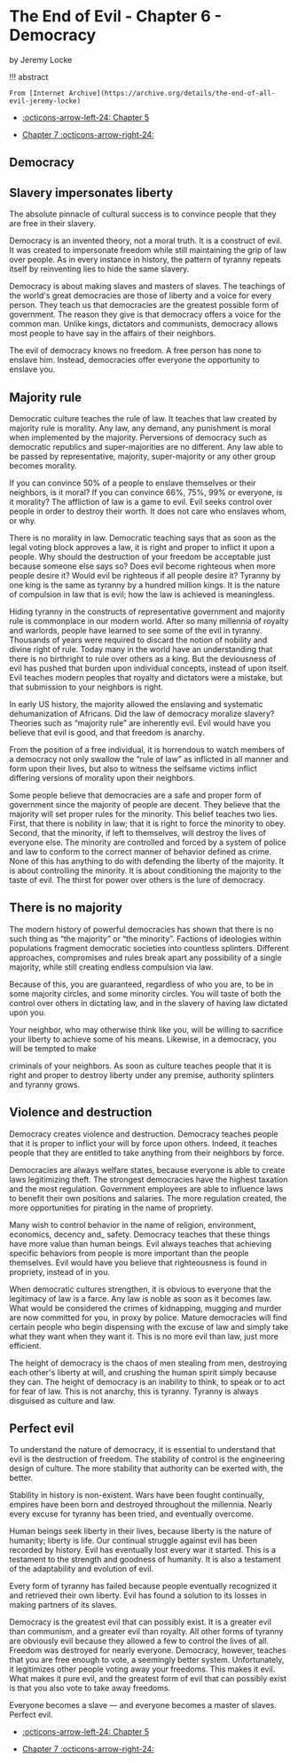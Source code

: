 # The End of Evil - Chapter 6 - Democracy

by Jeremy Locke

!!! abstract

    From [Internet Archive](https://archive.org/details/the-end-of-all-evil-jeremy-locke)

<div class="grid cards" markdown>

- [:octicons-arrow-left-24: Chapter 5](./Chapter_5.md)

- [Chapter 7 :octicons-arrow-right-24:](./Chapter_7.md)

</div>

## Democracy

## Slavery impersonates liberty

The absolute pinnacle of cultural success is to convince people that they are free in their slavery.

Democracy is an invented theory, not a moral truth. It is a construct of evil. It was created to impersonate freedom while still maintaining the grip of law over people. As in every instance in history, the pattern of tyranny repeats itself by reinventing lies to hide the same slavery.

Democracy is about making slaves and masters of slaves. The teachings of the world's great democracies are those of liberty and a voice for every person. They teach us that democracies are the greatest possible form of government. The reason they give is that democracy offers a voice for the common man. Unlike kings, dictators and communists, democracy allows most people to have say in the affairs of their neighbors.

The evil of democracy knows no freedom. A free person has none to enslave him. Instead, democracies offer everyone the opportunity to enslave you.

## Majority rule

Democratic culture teaches the rule of law. It teaches that law created by majority rule is morality. Any law, any demand, any punishment is moral when implemented by the majority. Perversions of democracy such as democratic republics and super-majorities are no different. Any law able to be passed by representative, majority, super-majority or any other group becomes morality.

If you can convince 50% of a people to enslave themselves or their neighbors, is it moral? If you can convince 66%, 75%, 99% or everyone, is it morality? The affliction of law is a game to evil. Evil seeks control over people in order to destroy their worth. It does not care who enslaves whom, or why.

There is no morality in law. Democratic teaching says that as soon as the legal voting block approves a law, it is right and proper to inflict it upon a people. Why should the destruction of your freedom be acceptable just because someone else says so? Does evil become righteous when more people desire it? Would evil be righteous if all people desire it? Tyranny by one king is the same as tyranny by a hundred million kings. It is the nature of compulsion in law that is evil; how the law is achieved is meaningless.

Hiding tyranny in the constructs of representative government and majority rule is commonplace in our modern world. After so many millennia of royalty and warlords, people have learned to see some of the evil in tyranny. Thousands of years were required to discard the notion of nobility and divine right of rule. Today many in the world have an understanding that there is no birthright to rule over others as a king. But the deviousness of evil has pushed that burden upon individual concepts, instead of upon itself. Evil teaches modern peoples that royalty and dictators were a mistake, but that submission to your neighbors is right.

In early US history, the majority allowed the enslaving and systematic dehumanization of Africans. Did the law of democracy moralize slavery? Theories such as “majority rule” are inherently evil. Evil would have you believe that evil is good, and that freedom is anarchy.

From the position of a free individual, it is horrendous to watch members of a democracy not only swallow the “rule of law” as inflicted in all manner and form upon their lives, but also to witness the selfsame victims inflict differing versions of morality upon their neighbors.

Some people believe that democracies are a safe and proper form of government since the majority of people are decent. They believe that the majority will set proper rules for the minority. This belief teaches two lies. First, that there is nobility in law; that it is right to force the minority to obey. Second, that the minority, if left to themselves, will destroy the lives of everyone else. The minority are controlled and forced by a system of police and law to conform to the correct manner of behavior defined as crime. None of this has anything to do with defending the liberty of the majority. It is about controlling the minority. It is about conditioning the majority to the taste of evil. The thirst for power over others is the lure of democracy.

## There is no majority

The modern history of powerful democracies has shown that there is no such thing as “the majority” or “the minority”. Factions of ideologies within populations fragment democratic societies into countless splinters. Different approaches, compromises and rules break apart any possibility of a single majority, while still creating endless compulsion via law.

Because of this, you are guaranteed, regardless of who you are, to be in some majority circles, and some minority circles. You will taste of both the control over others in dictating law, and in the slavery of having law dictated upon you.

Your neighbor, who may otherwise think like you, will be willing to sacrifice your liberty to achieve some of his means. Likewise, in a democracy, you will be tempted to make

criminals of your neighbors. As soon as culture teaches people that it is right and proper to destroy liberty under any premise, authority splinters and tyranny grows.

## Violence and destruction

Democracy creates violence and destruction. Democracy teaches people that it is proper to inflict your will by force upon others. Indeed, it teaches people that they are entitled to take anything from their neighbors by force.

Democracies are always welfare states, because everyone is able to create laws legitimizing theft. The strongest democracies have the highest taxation and the most regulation. Government employees are able to influence laws to benefit their own positions and salaries. The more regulation created, the more opportunities for pirating in the name of propriety.

Many wish to control behavior in the name of religion, environment, economics, decency and_ safety. Democracy teaches that these things have more value than human beings. Evil always teaches that achieving specific behaviors from people is more important than the people themselves. Evil would have you believe that righteousness is found in propriety, instead of in you.

When democratic cultures strengthen, it is obvious to everyone that the legitimacy of law is a farce. Any law is noble as soon as it becomes law. What would be considered the crimes of kidnapping, mugging and murder are now committed for you, in proxy by police. Mature democracies will find certain people who begin dispensing with the excuse of law and simply take what they want when they want it. This is no more evil than law, just more efficient.

The height of democracy is the chaos of men stealing from men, destroying each other's liberty at will, and crushing the human spirit simply because they can. The height of democracy is an inability to think, to speak or to act for fear of law. This is not anarchy, this is tyranny. Tyranny is always disguised as culture and law.

## Perfect evil

To understand the nature of democracy, it is essential to understand that evil is the destruction of freedom. The stability of control is the engineering design of culture. The more stability that authority can be exerted with, the better.

Stability in history is non-existent. Wars have been fought continually, empires have been born and destroyed throughout the millennia. Nearly every excuse for tyranny has been tried, and eventually overcome.

Human beings seek liberty in their lives, because liberty is the nature of humanity; liberty is life. Our continual struggle against evil has been recorded by history. Evil has eventually lost every war it started. This is a testament to the strength and goodness of humanity. It is also a testament of the adaptability and evolution of evil.

Every form of tyranny has failed because people eventually recognized it and retrieved their own liberty. Evil has found a solution to its losses in making partners of its slaves.

Democracy is the greatest evil that can possibly exist. It is a greater evil than communism, and a greater evil than royalty. All other forms of tyranny are obviously evil because they allowed a few to control the lives of all. Freedom was destroyed for nearly everyone. Democracy, however, teaches that you are free enough to vote, a seemingly better system. Unfortunately, it legitimizes other people voting away your freedoms. This makes it evil. What makes it pure evil, and the greatest form of evil that can possibly exist is that you also vote to take away freedoms.

Everyone becomes a slave — and everyone becomes a master of slaves. Perfect evil.

<div class="grid cards" markdown>

- [:octicons-arrow-left-24: Chapter 5](./Chapter_5.md)

- [Chapter 7 :octicons-arrow-right-24:](./Chapter_7.md)

</div>
